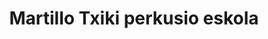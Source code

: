 ---
title : "Martillo Txiki perkusio eskola"
# full screen navigation
first_name : ""
last_name : "Igor De Castro"
bg_image : "images/backgrounds/igor-drumming.jpg"
# animated text loop
occupations:
- "Bateria jotzeko gogorik izan al duzu inoiz?"
- "Leku egokira iritsi zara!"
- "2021-2022 ikasturterako apuntatzeko data irekita"

# slider background image loop
slider_images:
- "images/slider/slider-4.jpg"
- "images/slider/slider-2.jpg"
- "images/slider/slider-3.jpg"
- "images/slider/slider-5.jpg"
- "images/slider/slider-1.jpg"
- "images/slider/slider-6.jpg"
- "images/slider/slider-7.jpg"
- "images/slider/slider-8.jpg"
- "images/slider/slider-9.jpg"
- "images/slider/slider-10.jpg"
- "images/slider/slider-11.jpg"
- "images/slider/slider-12.jpg"
- "images/slider/slider-13.jpg"

# button
button:
  enable : true
  label : "Kontaktatu"
  link : "../#contact"


# custom style
custom_class: "" 
custom_attributes: "" 
custom_css: ""

---